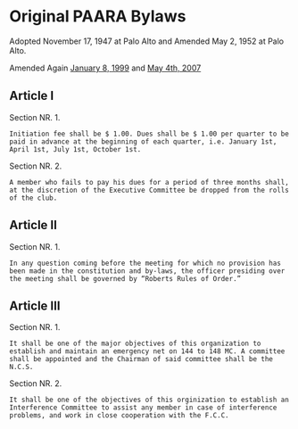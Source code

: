 # Original PAARA Bylaws

Adopted November 17, 1947 at Palo Alto and Amended May 2, 1952 at Palo Alto.

Amended Again [January 8, 1999](/bylaws/1999.html) and [May 4th, 2007](/bylaws.html)

## Article I
Section NR. 1.

`Initiation fee shall be $ 1.00. Dues shall be $ 1.00 per quarter to be paid in advance at the beginning of each quarter, i.e. January 1st, April 1st, July 1st, October 1st.`

Section NR. 2.

`A member who fails to pay his dues for a period of three months shall, at the discretion of the Executive Committee be dropped from the rolls of the club.`

## Article Ⅱ
Section NR. 1.

`In any question coming before the meeting for which no provision has been made in the constitution and by-laws, the officer presiding over the meeting shall be governed by “Roberts Rules of Order.”`

## Article Ⅲ
Section NR. 1.

`It shall be one of the major objectives of this organization to establish and maintain an emergency net on 144 to 148 MC. A committee shall be appointed and the Chairman of said committee shall be the N.C.S.`

Section NR. 2.

`It shall be one of the objectives of this orginization to establish an Interference Committee to assist any member in case of interference problems, and work in close cooperation with the F.C.C.`
